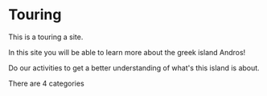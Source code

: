 # Touring
This is a touring a site.

In this site you will be able to learn more about the greek island Andros!

Do our activities to get a better understanding of what's this island is about.

There are 4 categories 